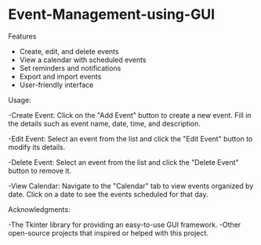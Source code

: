 # Event-Management-using-GUI

Features

- Create, edit, and delete events
- View a calendar with scheduled events
- Set reminders and notifications
- Export and import events
- User-friendly interface

Usage:

-Create Event: Click on the "Add Event" button to create a new event. Fill in the details such as event name, date, time, and description.

-Edit Event: Select an event from the list and click the "Edit Event" button to modify its details.

-Delete Event: Select an event from the list and click the "Delete Event" button to remove it.

-View Calendar: Navigate to the "Calendar" tab to view events organized by date. Click on a date to see the events scheduled for that day.

Acknowledgments:

-The Tkinter library for providing an easy-to-use GUI framework.
-Other open-source projects that inspired or helped with this project.
